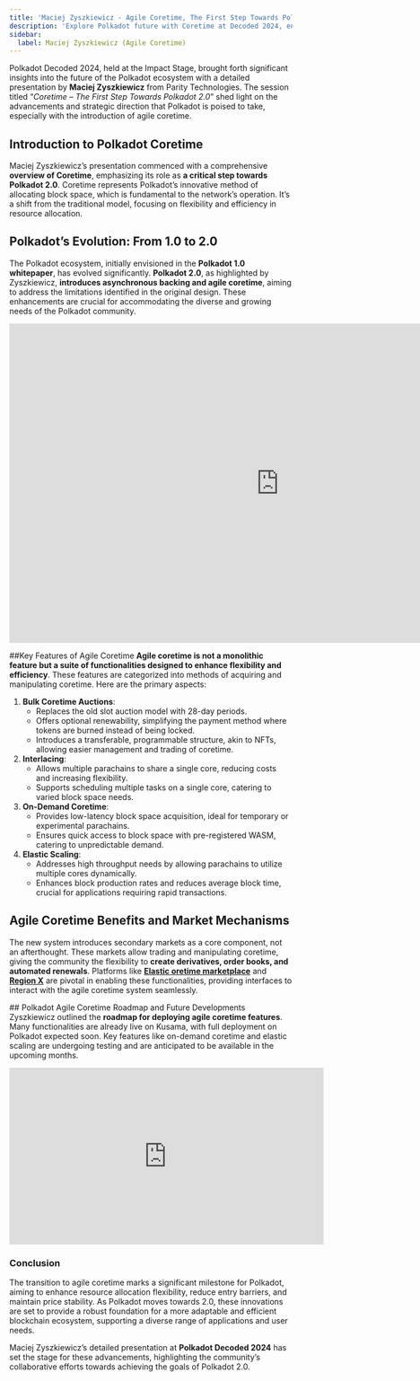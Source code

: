 ```yaml
---
title: 'Maciej Zyszkiewicz - Agile Coretime, The First Step Towards Polkadot 2.0'
description: 'Explore Polkadot future with Coretime at Decoded 2024, enhancing flexibility and efficiency towards Polkadot 2.0'
sidebar:
  label: Maciej Zyszkiewicz (Agile Coretime)
---
```

Polkadot Decoded 2024, held at the Impact Stage, brought forth significant insights into the future of the Polkadot ecosystem with a detailed presentation by **Maciej Zyszkiewicz** from Parity Technologies. The session titled “*Coretime – The First Step Towards Polkadot 2.0*” shed light on the advancements and strategic direction that Polkadot is poised to take, especially with the introduction of agile coretime.

## Introduction to Polkadot Coretime
Maciej Zyszkiewicz’s presentation commenced with a comprehensive **overview of Coretime**, emphasizing its role as **a critical step towards Polkadot 2.0**. Coretime represents Polkadot’s innovative method of allocating block space, which is fundamental to the network’s operation. It’s a shift from the traditional model, focusing on flexibility and efficiency in resource allocation.

## Polkadot’s Evolution: From 1.0 to 2.0
The Polkadot ecosystem, initially envisioned in the **Polkadot 1.0 whitepaper**, has evolved significantly. **Polkadot 2.0**, as highlighted by Zyszkiewicz, **introduces asynchronous backing and agile coretime**, aiming to address the limitations identified in the original design. These enhancements are crucial for accommodating the diverse and growing needs of the Polkadot community.

<iframe allowfullscreen="allowfullscreen" frameborder="0" height="569" src="https://docs.google.com/presentation/d/e/2PACX-1vTEDaAHkl-unqXlEIzgJ5LQdjkWh83sBOc3DGYH7EIHcRP99RbC-mSKocSSohCNHLVuMGgn6T8tRO3C/embed?start=false&loop=false&delayms=60000" width="960"></iframe>

##Key Features of Agile Coretime
**Agile coretime is not a monolithic feature but a suite of functionalities designed to enhance flexibility and efficiency**. These features are categorized into methods of acquiring and manipulating coretime. Here are the primary aspects:
1. **Bulk Coretime Auctions**: 
    - Replaces the old slot auction model with 28-day periods.
    - Offers optional renewability, simplifying the payment method where tokens are burned instead of being locked.
    - Introduces a transferable, programmable structure, akin to NFTs, allowing easier management and trading of coretime.
2. **Interlacing**: 
    - Allows multiple parachains to share a single core, reducing costs and increasing flexibility.
    - Supports scheduling multiple tasks on a single core, catering to varied block space needs.
3. **On-Demand Coretime**: 
    - Provides low-latency block space acquisition, ideal for temporary or experimental parachains.
    - Ensures quick access to block space with pre-registered WASM, catering to unpredictable demand.
4. **Elastic Scaling**: 
    - Addresses high throughput needs by allowing parachains to utilize multiple cores dynamically.
    - Enhances block production rates and reduces average block time, crucial for applications requiring rapid transactions.

## Agile Coretime Benefits and Market Mechanisms
The new system introduces secondary markets as a core component, not an afterthought. These markets allow trading and manipulating coretime, giving the community the flexibility to **create derivatives, order books, and automated renewals**. Platforms like [**Elastic oretime marketplace**](https://dablock.com/dapps/lastic/) and [**Region X**](https://dablock.com/dapps/regionx/) are pivotal in enabling these functionalities, providing interfaces to interact with the agile coretime system seamlessly.

## Polkadot Agile Coretime Roadmap and Future Developments
Zyszkiewicz outlined the **roadmap for deploying agile coretime features**. Many functionalities are already live on Kusama, with full deployment on Polkadot expected soon. Key features like on-demand coretime and elastic scaling are undergoing testing and are anticipated to be available in the upcoming months.

<iframe allowfullscreen="allowfullscreen" frameborder="0" height="315" src="https://www.youtube.com/embed/PGunKku-Bhw?si=yzzClNqBd17ZMZUA" title="YouTube video player" width="560"></iframe>

### Conclusion
The transition to agile coretime marks a significant milestone for Polkadot, aiming to enhance resource allocation flexibility, reduce entry barriers, and maintain price stability. As Polkadot moves towards 2.0, these innovations are set to provide a robust foundation for a more adaptable and efficient blockchain ecosystem, supporting a diverse range of applications and user needs.

Maciej Zyszkiewicz’s detailed presentation at **Polkadot Decoded 2024** has set the stage for these advancements, highlighting the community’s collaborative efforts towards achieving the goals of Polkadot 2.0.
